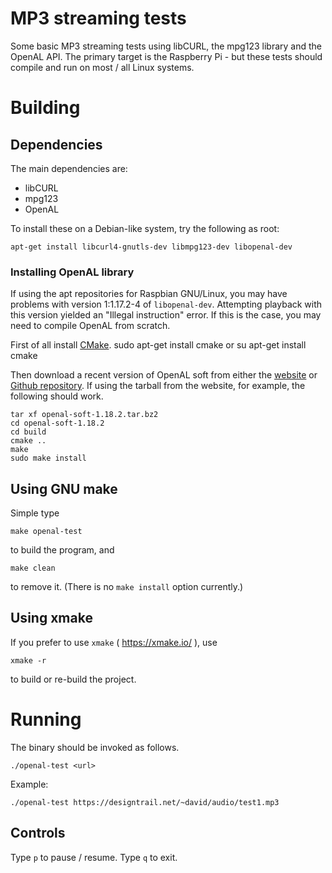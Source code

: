 # MP3 streaming tests

Some basic MP3 streaming tests using libCURL, the mpg123 library and the OpenAL API. The primary target is the Raspberry Pi - but these tests should compile and run on most / all Linux systems.

# Building

## Dependencies

The main dependencies are:

  - libCURL
  - mpg123
  - OpenAL

To install these on a Debian-like system, try the following as root:

    apt-get install libcurl4-gnutls-dev libmpg123-dev libopenal-dev

### Installing OpenAL library

If using the apt repositories for Raspbian GNU/Linux, you may have problems with version 1:1.17.2-4 of `libopenal-dev`. Attempting playback with this version yielded an "Illegal instruction" error. If this is the case, you may need to compile OpenAL from scratch.

First of all install [CMake](https://cmake.org/ "CMake website").
    sudo apt-get install cmake
or
    su
    apt-get install cmake

Then download a recent version of OpenAL soft from either the [website](http://kcat.strangesoft.net/openal.html#download) or [Github repository](https://github.com/kcat/openal-soft). If using the tarball from the website, for example, the following should work.

    tar xf openal-soft-1.18.2.tar.bz2
    cd openal-soft-1.18.2
    cd build
    cmake ..
    make
    sudo make install

## Using GNU make

Simple type

    make openal-test

to build the program, and

    make clean

to remove it. (There is no `make install` option currently.)

## Using xmake

If you prefer to use `xmake` ( https://xmake.io/ ), use

    xmake -r

to build or re-build the project.

# Running

The binary should be invoked as follows.

    ./openal-test <url>

Example:

    ./openal-test https://designtrail.net/~david/audio/test1.mp3

## Controls

Type `p` to pause / resume. Type `q` to exit.


